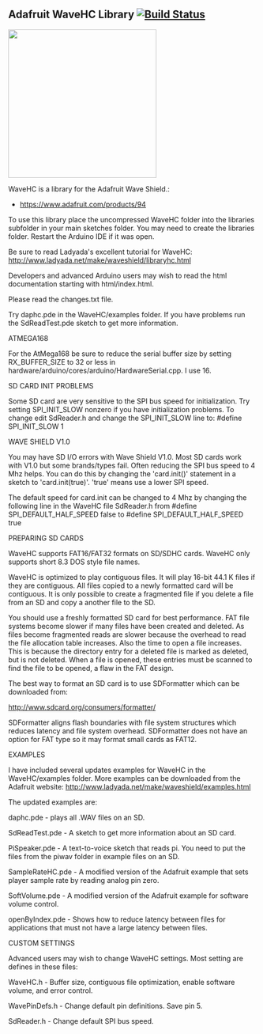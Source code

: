 ## Adafruit WaveHC Library [![Build Status](https://travis-ci.org/adafruit/WaveHC.svg?branch=master)](https://travis-ci.org/adafruit/WaveHC)

<img src="https://cdn-shop.adafruit.com/970x728/94-05.jpg" height="300"/>

WaveHC is a library for the Adafruit Wave Shield.:
  * https://www.adafruit.com/products/94

To use this library place the uncompressed WaveHC folder into the 
libraries subfolder in your main sketches folder.  You may need to
create the libraries folder.  Restart the Arduino IDE if it was open.

Be sure to read Ladyada's excellent tutorial for WaveHC:
http://www.ladyada.net/make/waveshield/libraryhc.html

Developers and advanced Arduino users may wish to read the html
documentation starting with html/index.html.

Please read the changes.txt file.

Try daphc.pde in the WaveHC/examples folder.  If you have
problems run the SdReadTest.pde sketch to get more information.


ATMEGA168

For the AtMega168 be sure to reduce the serial buffer size by setting 
RX_BUFFER_SIZE to 32 or less in 
hardware/arduino/cores/arduino/HardwareSerial.cpp.  I use 16.


SD CARD INIT PROBLEMS

Some SD card are very sensitive to the SPI bus speed for initialization.
Try setting SPI_INIT_SLOW nonzero if you have initialization problems.
To change edit SdReader.h and change the SPI_INIT_SLOW line to:
#define SPI_INIT_SLOW 1


WAVE SHIELD V1.0

You may have SD I/O errors with Wave Shield V1.0.  Most SD cards
work with V1.0 but some brands/types fail.  Often reducing the SPI
bus speed to 4 Mhz helps.  You can do this by changing the 'card.init()'
statement in a sketch to 'card.init(true)'.  'true' means use a lower
SPI speed.

The default speed for card.init can be changed to 4 Mhz by changing
the following line in the WaveHC file SdReader.h from
#define SPI_DEFAULT_HALF_SPEED false
to
#define SPI_DEFAULT_HALF_SPEED true


PREPARING SD CARDS

WaveHC supports FAT16/FAT32 formats on SD/SDHC cards.  WaveHC only
supports short 8.3 DOS style file names.

WaveHC is optimized to play contiguous files. It will play 16-bit
44.1 K files if they are contiguous.  All files copied to a newly
formatted card will be contiguous. It is only possible to create a
fragmented file if you delete a file from an SD and copy a another
file to the SD.

You should use a freshly formatted SD card for best performance.  FAT
file systems become slower if many files have been created and deleted.
As files become fragmented reads are slower because the overhead to
read the file allocation table increases.  Also the time to open a file
increases.  This is because the directory entry for a deleted file is
marked as deleted, but is not deleted.  When a file is opened, these
entries must be scanned to find the file to be opened, a flaw in the
FAT design.

The best way to format an SD card is to use SDFormatter which can be
downloaded from:

http://www.sdcard.org/consumers/formatter/

SDFormatter aligns flash  boundaries with file system structures which
reduces latency and file system overhead.  SDFormatter does not have an
option for FAT type so it may format small cards as FAT12.


EXAMPLES

I have included several updates examples for WaveHC in the WaveHC/examples 
folder.  More examples can be downloaded from the Adafruit website:
http://www.ladyada.net/make/waveshield/examples.html

The updated examples are:

daphc.pde - plays all .WAV files on an SD.

SdReadTest.pde - A sketch to get more information about an SD card.

PiSpeaker.pde - A text-to-voice sketch that reads pi.  You need to
                put the files from the piwav folder in example files
                on an SD.
                
SampleRateHC.pde - A modified version of the Adafruit example that
                   sets player sample rate by reading analog pin zero.
                   
SoftVolume.pde - A modified version of the Adafruit example
                 for software volume control.


openByIndex.pde - Shows how to reduce latency between files for
                  applications that must not have a large latency
                  between files.

                  
CUSTOM SETTINGS

Advanced users may wish to change WaveHC settings.  Most setting are
defines in these files:

WaveHC.h  - Buffer size, contiguous file optimization, enable software
            volume, and error control.

WavePinDefs.h - Change default pin definitions. Save pin 5.

SdReader.h - Change default SPI bus speed.
